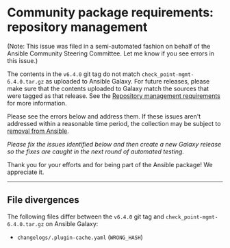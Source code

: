 # Community package requirements: repository management

(Note: This issue was filed in a semi-automated fashion on behalf of the Ansible Community Steering Committee. Let me know if you see errors in this issue.)


The contents in the `v6.4.0` git tag do not match `check_point-mgmt-6.4.0.tar.gz` as uploaded to Ansible Galaxy. For future releases, please make sure that the contents uploaded to Galaxy match the sources that were tagged as that release. See the [Repository management requirements][repo-mgmt] for more information.

Please see the errors below and address them. If these issues aren't addressed within a reasonable time period, the collection may be subject to [removal from Ansible][removal].

*Please fix the issues identified below and then create a new Galaxy release so the fixes are caught in the next round of automated testing.*

Thank you for your efforts and for being part of the Ansible package! We appreciate it.

---


## File divergences

The following files differ between the `v6.4.0` git tag and `check_point-mgmt-6.4.0.tar.gz` on Ansible Galaxy:

- `changelogs/.plugin-cache.yaml` (`WRONG_HASH`)


[ci-testing]: https://docs.ansible.com/ansible/latest/community/collection_contributors/collection_requirements.html#ci-testing
[repo-mgmt]: https://docs.ansible.com/ansible/latest/community/collection_contributors/collection_requirements.html#repository-management
[removal]: https://github.com/ansible-collections/overview/blob/main/removal_from_ansible.rst

